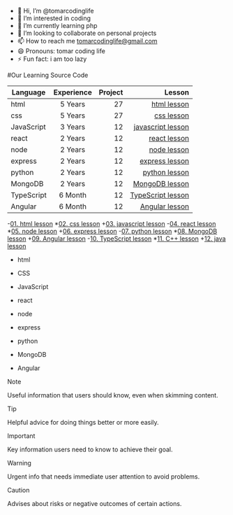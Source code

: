 - 👋 Hi, I’m @tomarcodinglife
- 👀 I’m interested in coding
- 🌱 I’m currently learning php
- 💞️ I’m looking to collaborate on personal projects
- 📫 How to reach me tomarcodinglife@gmail.com
- 😄 Pronouns: tomar coding life
- ⚡ Fun fact: i am too lazy

#Our Learning Source Code

| Language      | Experience    | Project  |  Lesson  |
| ------------- |:-------------:| -----:| -----:|
| html          | 5 Years      | 27     | [html lesson](https://github.com/tomarcodinglife/html)              |
| css           | 5 Years      | 27     | [css lesson](https://github.com/tomarcodinglife/html)               |
| JavaScript    | 3 Years      | 12     | [javascript lesson](https://github.com/tomarcodinglife/html)        |
| react         | 2 Years      | 12     | [react lesson](https://github.com/tomarcodinglife/html)             |
| node          | 2 Years      | 12     | [node lesson](https://github.com/tomarcodinglife/html)              |
| express       | 2 Years      | 12     | [express lesson](https://github.com/tomarcodinglife/html)           |
| python        | 2 Years      | 12     | [python lesson](https://github.com/tomarcodinglife/html)            |
| MongoDB       | 2 Years      | 12     | [MongoDB lesson](https://github.com/tomarcodinglife/html)           |
| TypeScript    | 6 Month      | 12     | [TypeScript lesson](https://github.com/tomarcodinglife/html)        |
| Angular       | 6 Month      | 12     | [Angular lesson](https://github.com/tomarcodinglife/html)           |



-[01. html lesson](https://github.com/tomarcodinglife/html)
*[02. css lesson](https://github.com/tomarcodinglife/html)
+[03. javascript lesson](https://github.com/tomarcodinglife/html)
-[04. react lesson](https://github.com/tomarcodinglife/html)
*[05. node lesson](https://github.com/tomarcodinglife/html)
+[06. express lesson](https://github.com/tomarcodinglife/html)
-[07. python lesson](https://github.com/tomarcodinglife/html)
*[08. MongoDB lesson](https://github.com/tomarcodinglife/html)
+[09. Angular lesson](https://github.com/tomarcodinglife/html)
-[10. TypeScript lesson](https://github.com/tomarcodinglife/html)
*[11. C++ lesson](https://github.com/tomarcodinglife/html)
+[12. java lesson](https://github.com/tomarcodinglife/html)

- html
* CSS
+ JavaScript
- react  
* node
+ express
- python  
* MongoDB
+ Angular


> [!NOTE]
> Useful information that users should know, even when skimming content.

> [!TIP]
> Helpful advice for doing things better or more easily.

> [!IMPORTANT]
> Key information users need to know to achieve their goal.

> [!WARNING]
> Urgent info that needs immediate user attention to avoid problems.

> [!CAUTION]
> Advises about risks or negative outcomes of certain actions.


<!---
tomarcodinglife/tomarcodinglife is a ✨ special ✨ repository because its `README.md` (this file) appears on your GitHub profile.
You can click the Preview link to take a look at your changes.
--->
